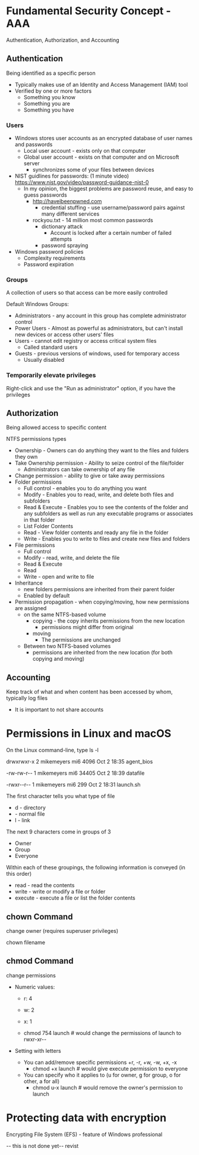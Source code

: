 # Fundamental Security Concept - AAA

Authentication, Authorization, and Accounting

## Authentication

Being identified as a specific person

* Typically makes use of an Identity and Access Management (IAM) tool
* Verified by one or more factors
  * Something you know
  * Something you are
  * Something you have

### Users

* Windows stores user accounts as an encrypted database of user names and passwords
  * Local user account - exists only on that computer
  * Global user account - exists on that computer and on Microsoft server
    * synchronizes some of your files between devices
* NIST guidlines for passwords: (1 minute video) https://www.nist.gov/video/password-guidance-nist-0
  * In my opinion, the biggest problems are password reuse, and easy to guess passwords
    * http://haveibeenpwned.com
      * credential stuffing - use username/password pairs against many different services
    * rockyou.txt - 14 million most common passwords
      * dictionary attack
        * Account is locked after a certain number of failed attempts
      * password spraying
* Windows password policies
  * Complexity requirements
  * Password expiration

### Groups

A collection of users so that access can be more easily controlled

Default Windows Groups:

* Administrators - any account in this group has complete administrator control
* Power Users - Almost as powerful as administrators, but can't install new devices or access other users' files
* Users - cannot edit registry or access critical system files
  * Called standard users
* Guests - previous versions of windows, used for temporary access
  * Usually disabled

### Temporarily elevate privileges

Right-click and use the "Run as administrator" option, if you have the privileges

## Authorization

Being allowed access to specific content

NTFS permissions types

* Ownership - Owners can do anything they want to the files and folders they own
* Take Ownership permission - Ability to seize control of the file/folder
  * Administrators can take ownership of any file
* Change permission - ability to give or take away permissions
* Folder permissions
  * Full control - enables you to do anything you want
  * Modify - Enables you to read, write, and delete both files and subfolders
  * Read & Execute - Enables you to see the contents of the folder and any subfolders as well as run any executable programs or associates in that folder
  * List Folder Contents
  * Read - View folder contents and ready any file in the folder
  * Write - Enables you to write to files and create new files and folders
* File permissions
  * Full control
  * Modify - read, write, and delete the file
  * Read & Execute
  * Read
  * Write - open and write to file
* Inheritance 
  * new folders permissions are inherited from their parent folder
  * Enabled by default
* Permission propagation - when copying/moving, how new permissions are assigned
  * on the same NTFS-based volume
    * copying - the copy inherits permissions from the new location
      * permissions might differ from original
    * moving
      * The permissions are unchanged
  * Between two NTFS-based volumes
    * permissions are inherited from the new location (for both copying and moving)

## Accounting

Keep track of what and when content has been accessed by whom, typically log files

* It is important to not share accounts

# Permissions in Linux and macOS

On the Linux command-line, type ls -l

drwxrwxr-x 2 mikemeyers    mi6   4096 Oct   2  18:35 agent_bios

\-rw-rw-r--  1   mikemeyers    mi6   34405 Oct 2 18:39 datafile

-rwxr--r-- 1    mikemeyers     mi6    299  Oct 2 18:31  launch.sh

The first character tells you what type of file

* d - directory
* \- normal file
* l - link

The next 9 characters come in groups of 3

* Owner
* Group
* Everyone

Within each of these groupings, the following information is conveyed (in this order)

* read - read the contents
* write - write or modify a file or folder
* execute - execute a file or list the folder contents

## chown Command

change owner (requires superuser privileges)

chown <new owner> filename

## chmod Command

change permissions

* Numeric values:

  * r: 4

  * w: 2

  * x: 1

  * chmod 754 launch    # would change the permissions of launch to rwxr-xr--

* Setting with letters

  * You can add/remove specific permissions +r, -r, +w, -w, +x, -x
    * chmod +x launch     # would give execute permission to everyone
  * You can specify who it applies to (u for owner, g for group, o for other, a for all)
    * chmod u-x launch    # would remove the owner's permission to launch

# Protecting data with encryption

Encrypting File System (EFS) - feature of Windows professional



-- this is not done yet-- revist